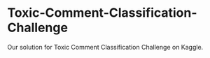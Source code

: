 # Toxic-Comment-Classification-Challenge
Our solution for Toxic Comment Classification Challenge on Kaggle. 
